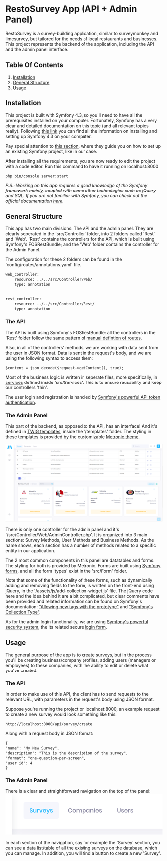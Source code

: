 # RestoSurvey App (API + Admin Panel)

RestoSurvey is a survey-building application, similar to surveymonkey and limesurvey, but tailored for the needs of local restaurants and businesses.
This project represents the backend of the application, including the API and the admin panel interface.

## Table Of Contents

1. [Installation](#installation)
2. [General Structure](#general-structure)
3. [Usage](#usage)

## Installation

This project is built with Symfony 4.3, so you'll need to have all the prerequisites installed on your computer. Fortunately, Symfony has a very clear and detailed documentation on this topic (and all relevant topics really). Following [this link](https://symfony.com/doc/4.3/setup.html) you can find all the information on installing and setting up Symfony 4.3 on your computer.

Pay special attention to [this section](https://symfony.com/doc/current/setup.html#setting-up-an-existing-symfony-project), where they guide you on how to set up an existing Symfony project, like in our case.


After installing all the requirements, you are now ready to edit the project with a code editor. Run this command to have it running on localhost:8000

```
php bin/console server:start
```
*P.S.: Working on this app requires a good knowledge of the Symfony framework mainly, coupled with some other technologies such as jQuery and SQL. If you are not familiar with Symfony, you can check out the official documentation [here](https://symfony.com/doc/4.3/page_creation.html).*

## General Structure

This app has two main divisions: The API and the admin panel. They are clearly seperated in the 'src/Controller' folder, into 2 folders called 'Rest' and 'Web'. 'Rest' contains the controllers for the API, which is built using Symfony's FOSRestBundle; and the 'Web' folder contains the controller for the Admin Panel.

The configuration for these 2 folders can be found in the 'config/routes/annotations.yaml' file.

```
web_controller:
    resource: ../../src/Controller/Web/
    type: annotation


rest_controller:
    resource: ../../src/Controller/Rest/
    type: annotation
```

### The API

The API is built using Symfony's FOSRestBundle: all the controllers in the 'Rest' folder follow the same pattern of [manual defintion of routes](https://symfony.com/doc/master/bundles/FOSRestBundle/7-manual-route-definition.html).

Also, in all of the controllers' methods, we are working with data sent from the user in JSON format. Data is sent in the request's body, and we are using the following syntax to access them:
```
$content = json_decode($request->getContent(), true);
```
Most of the business logic is written in seperate files, more specifically, in [services](https://symfony.com/doc/4.3/service_container.html) defined inside 'src/Services'. This is to ensure reusability and keep our controllers 'thin'.

The user login and registration is handled by [Symfony's powerful API token authentication](https://symfony.com/doc/4.3/security/guard_authentication.html).

### The Admin Panel

This part of the backend, as opposed to the API, has an interface! And it's defined in [TWIG templates](https://symfony.com/doc/4.3/templates.html), inside the '/templates' folder. The styling in these templates is provided by the customizable [Metronic theme](https://keenthemes.com/metronic/preview/demo7/index.html).

![Screenshot of the Admin Panel](https://github.com/jawadf/survey_api/blob/master/assets/readme_images/admin-panel.png)

There is only one controller for the admin panel and it's '/src/Controller/Web/AdminController.php'. It is organized into 3 main sections: Survey Methods, User Methods and Business Methods. As the name shows, each section has a number of methods related to a specific entity in our application.

The 2 most common components in this panel are datatables and forms. The styling for both is provided by Metronic. Forms are built using [Symfony forms](https://symfony.com/doc/4.3/forms.html), and all the form 'types' exist in the 'src/Form' folder.

Note that some of the functionality of these forms, such as dynamically adding and removing fields to the form, is written on the front-end using jQuery, in the '/assets/js/add-collection-widget.js' file. The jQuery code here and the idea behind it are a bit complicated, but clear comments have been provided and related information can be found on Symfony's documentation: ["Allowing new tags with the prototype"](https://symfony.com/doc/4.3/form/form_collections.html#allowing-new-tags-with-the-prototype) and ["Symfony's Collection Type"](https://symfony.com/doc/4.3/reference/forms/types/collection.html).

As for the admin login functionality, we are using [Symfony's powerful security system](https://symfony.com/doc/4.3/security.html), the its related secure [login form](https://symfony.com/doc/4.3/security/form_login_setup.html).

## Usage

The general purpose of the app is to create surveys, but in the process you'll be creating business/company profiles, adding users (managers or employees) to these companies, with the ability to edit or delete what you've created.

### The API

In order to make use of this API, the client has to send requests to the relevant URL, with parameters in the request's body using JSON format. 

Suppose you're running the project on localhost:8000, an example request to create a new survey would look something like this:
```
http://localhost:8000/api/survey/create
```
Along with a request body in JSON format:

```
{
"name": "My New Survey",
"description": "This is the description of the survey",
"format": "one-question-per-screen",
"user_id": 4
}
```

### The Admin Panel

There is a clear and straightforward navigation on the top of the panel: 
![Screenshot of the Navigation](https://github.com/jawadf/survey_api/blob/master/assets/readme_images/navigation.png)

In each section of the navigation, say for example the 'Survey' section, you can see a data list/table of all the existing surveys on the database, which you can manage. In addition, you will find a button to create a new 'Survey'.

